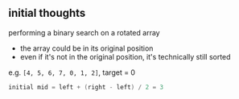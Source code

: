 ## initial thoughts

performing a binary search on a rotated array
- the array could be in its original position
- even if it's not in the original position, it's technically still sorted

e.g. `[4, 5, 6, 7, 0, 1, 2]`, target = 0
```java
initial mid = left + (right - left) / 2 = 3 
```